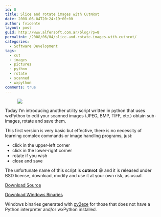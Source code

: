 ```yaml
---
id: 8
title: Slice and rotate images with CutNRot
date: 2008-06-04T20:24:19+00:00
author: fvicente
layout: post
guid: http://www.alfersoft.com.ar/blog/?p=8
permalink: /2008/06/04/slice-and-rotate-images-with-cutnrot/
categories:
  - Software Development
tags:
  - cut
  - images
  - pictures
  - python
  - rotate
  - scanned
  - wxpython
comments: true
---
```

<figure>
	<img src="{{ site.url }}/images/cutnrot.jpg">
</figure>
Today I&#8217;m introducing another utility script written in python that uses wxPython to edit your scanned images (JPEG, BMP, TIFF, etc.) obtain sub-images, rotate and save them.

<!--more-->

This first version is very basic but effective, there is no necessity of learning complex commands or image handling programs, just:

* click in the upper-left corner
* click in the lower-right corner
* rotate if you wish
* close and save

The unfortunate name of this script is **cutnrot** 😀 and it is released under BSD license, download, modify and use it at your own risk, as usual.

<a title="Cut And Rotate" markdown="0" href="http://code.google.com/p/cutnrot/archive/master.zip" class="btn">Download Source</a>

<a title="cutnrot Windows Binaries" markdown="0" href="{{ site.url }}/files/cutnrot_win32_bin.zip" class="btn">Download Windows Binaries</a>

Windows binaries generated with <a title="py2exe" href="http://www.py2exe.org/" target="_blank">py2exe</a> for those that does not have a Python interpreter and/or wxPython installed.
